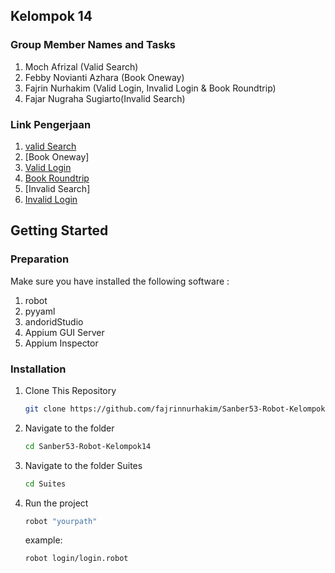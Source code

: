 ## Kelompok 14

### Group Member Names and Tasks

1. Moch Afrizal (Valid Search)
2. Febby Novianti Azhara (Book Oneway)
3. Fajrin Nurhakim (Valid Login, Invalid Login & Book Roundtrip)
4. Fajar Nugraha Sugiarto(Invalid Search)

### Link Pengerjaan

1. [valid Search](https://drive.google.com/file/d/1uTrUCy6_i0WG562NluY1pXHgQTN1GC2A/view?usp=sharing)
2. [Book Oneway]
3. [Valid Login](https://drive.google.com/file/d/1jUR8qpyiNJY7LWNubXpHDGxIHz8jrLTH/view?usp=sharing)
4. [Book Roundtrip](https://drive.google.com/file/d/1Hag4AV4TLL9piJ0LZG3dMFXVnIncSJPo/view?usp=sharing)
5. [Invalid Search]
6. [Invalid Login](https://drive.google.com/file/d/197UBelqpuvOh_BvL8I1c-6HMRizeYAq7/view?usp=sharing)

## Getting Started

### Preparation

Make sure you have installed the following software :

1. robot
2. pyyaml
3. andoridStudio
4. Appium GUI Server
5. Appium Inspector

### Installation

1. Clone This Repository

    ```bash
    git clone https://github.com/fajrinnurhakim/Sanber53-Robot-Kelompok14.git

    ```

2. Navigate to the folder

    ```bash
    cd Sanber53-Robot-Kelompok14

    ```

3. Navigate to the folder Suites

    ```bash
    cd Suites
    ```

4. Run the project
    ```bash
    robot "yourpath"
    ```
    example:
    ```bash
    robot login/login.robot
    ```
